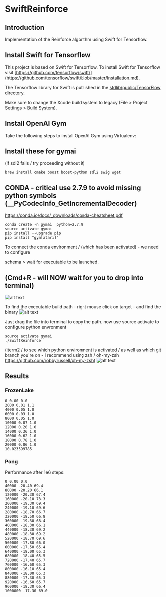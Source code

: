 #  SwiftReinforce

## Introduction
Implementation of the Reinforce algorithm using Swift for Tensorflow.

## Install Swift for Tensorflow
This project is based on Swift for Tensorflow. To install Swift for Tensorflow visit [https://github.com/tensorflow/swift/](https://github.com/tensorflow/swift/blob/master/Installation.md).

The Tensorflow library for Swift is published in the [stdlib/public/TensorFlow](https://github.com/apple/swift/tree/tensorflow/stdlib/public/TensorFlow) directory.

Make sure to change the Xcode build system to legacy (File > Project Settings > Build System).

## Install OpenAI Gym
Take the following steps to install OpenAI Gym using Virtualenv:

      
     
## Install these for gymai
(if sdl2 fails / try proceeding without it)
```
brew install cmake boost boost-python sdl2 swig wget
```


## CONDA     - critical use 2.7.9 to avoid missing python symbols  (__PyCodecInfo_GetIncrementalDecoder)     
https://conda.io/docs/_downloads/conda-cheatsheet.pdf     
      
```
conda create -n gymai  python=2.7.9
source activate gymai
pip install --upgrade pip
pip install "gym[atari]"

```
     
     
     
To connect the conda environment / (which has been activated) - we need to configure  
         
schema >  wait for executable to be launched.
      
## (Cmd+R - will NOW wait for you to drop into terminal)  
![alt text](https://user-images.githubusercontent.com/289994/45244356-6786f780-b2c5-11e8-883a-17c02bf22d91.png)    


To find the executable build path - right mouse click on target - and find the binary
![alt text](https://user-images.githubusercontent.com/289994/45244355-6786f780-b2c5-11e8-9ed7-c379b70974b4.png)    

Just drag the file into terminal to copy the path. now use source activate to configure python envronment

```
source activate gymai
./SwiftReinforce
```

(iterm2 / to see which python environment is activated / as well as which git branch you're on - I recommend using zsh / oh-my-zsh https://github.com/robbyrussell/oh-my-zsh)
![alt text](https://user-images.githubusercontent.com/289994/45244296-37d7ef80-b2c5-11e8-81c3-e8e59afe234f.png)


## Results
### FrozenLake
```
0 0.00 0.0
2000 0.01 1.1
4000 0.05 1.0
6000 0.03 1.0
8000 0.05 1.0
10000 0.07 1.0
12000 0.20 1.0
14000 0.36 1.0
16000 0.62 1.0
18000 0.78 1.0
20000 0.86 1.0
10.023599785
```
### Pong
Performance after 1e6 steps:
```
0 0.00 0.0
40000 -20.40 69.4
80000 -20.20 66.1
120000 -20.30 67.4
160000 -20.10 73.3
200000 -19.30 69.4
240000 -19.10 69.6
280000 -18.70 66.7
320000 -18.50 66.8
360000 -19.30 68.4
400000 -18.30 66.1
440000 -18.30 69.2
480000 -18.30 69.2
520000 -18.70 69.6
560000 -17.80 66.0
600000 -17.50 65.4
640000 -18.00 65.3
680000 -18.40 65.5
720000 -17.40 65.7
760000 -16.60 65.3
800000 -16.10 65.4
840000 -18.00 65.3
880000 -17.30 65.3
920000 -16.60 65.7
960000 -18.30 66.4
1000000 -17.30 69.0
```
